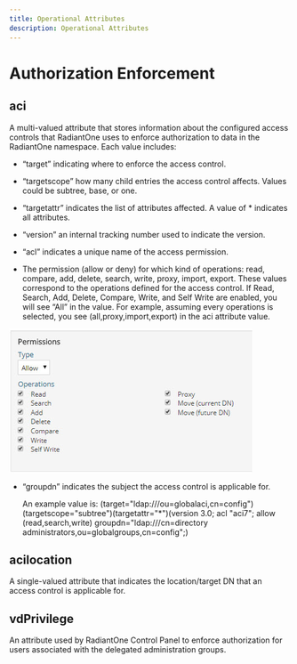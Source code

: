 ```yaml
---
title: Operational Attributes
description: Operational Attributes
---
```


# Authorization Enforcement

## aci

A multi-valued attribute that stores information about the configured access controls that RadiantOne uses to enforce authorization to data in the RadiantOne namespace. Each value includes:

-	“target” indicating where to enforce the access control.

-	“targetscope” how many child entries the access control affects. Values could be subtree, base, or one.

-	“targetattr” indicates the list of attributes affected. A value of * indicates all attributes.

-	“version” an internal tracking number used to indicate the version.

-	“acl” indicates a unique name of the access permission.

-	The permission (allow or deny) for which kind of operations: read, compare, add, delete, search, write, proxy, import, export. These values correspond to the operations defined for the access control. If Read, Search, Add, Delete, Compare, Write, and Self Write are enabled, you will see “All” in the value. For example, assuming every operations is selected, you see (all,proxy,import,export) in the aci attribute value.

![An image showing ](Media/Image3.1.jpg)
 
-	“groupdn” indicates the subject the access control is applicable for.

    An example value is: (target="ldap:///ou=globalaci,cn=config")(targetscope="subtree")(targetattr="*")(version 3.0; acl "aci7"; allow (read,search,write) groupdn="ldap:///cn=directory administrators,ou=globalgroups,cn=config";)
## acilocation

A single-valued attribute that indicates the location/target DN that an access control is applicable for.

## vdPrivilege

An attribute used by RadiantOne Control Panel to enforce authorization for users associated with the delegated administration groups.

